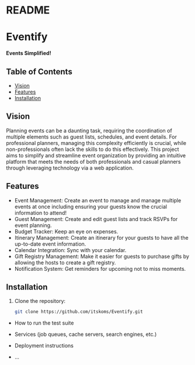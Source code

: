 # README

# Eventify
**Events Simplified!**

## Table of Contents
- [Vision](#vision)
- [Features](#features)
- [Installation](#installation)

## Vision
Planning events can be a daunting task, requiring the coordination of multiple elements such as guest lists, schedules, and event details. For professional planners, managing this complexity efficiently is crucial, while non-professionals often lack the skills to do this effectively. This project aims to simplify and streamline event organization by providing an intuitive platform that meets the needs of both professionals and casual planners through leveraging technology via a web application.

## Features
- Event Management: Create an event to manage and manage multiple events at once including ensuring your guests know the crucial information to attend!
- Guest Management: Create and edit guest lists and track RSVPs for event planning.
- Budget Tracker: Keep an eye on expenses.
- Itinerary Management: Create an itinerary for your guests to have all the up-to-date event information.
- Calendar Integration: Sync with your calendar.
- Gift Registry Management: Make it easier for guests to purchase gifts by allowing the hosts to create a gift registry.
- Notification System: Get reminders for upcoming not to miss moments.

## Installation
1. Clone the repository:
   ```bash
   git clone https://github.com/itskoms/Eventify.git

* How to run the test suite

* Services (job queues, cache servers, search engines, etc.)

* Deployment instructions

* ...

